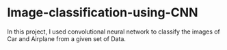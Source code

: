 # Image-classification-using-CNN
In this project, I used convolutional neural network to classify the images of Car and Airplane from a given set of Data.
